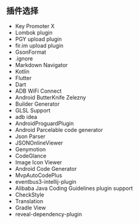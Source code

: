 ## 插件选择
- Key Promoter X
- Lombok plugin
- PGY upload plugin
- fir.im upload plugin
- GsonFormat
- .ignore
- Markdown Navigator
- Kotlin
- Flutter
- Dart
- ADB WiFi Connect
- Android ButterKnife Zelezny
- Builder Generator
- GLSL Support
- adb idea
- AndroidProguardPlugin
- Android Parcelable code generator
- Json Parser
- JSONOnlineViewer
- Genymotion
- CodeGlance
- Image Icon Viewer
- Android Code Generator
- MvpAutoCodePlus
- eventbus3-intellij-plugin
- Alibaba Java Coding Guidelines plugin support
- CheckStyle
- Translation
- Gradle View
- reveal-dependency-plugin



